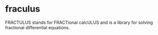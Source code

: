 # fraculus
FRACTULUS stands for FRACTional calcULUS and is a library for solving fractional differential equations.
